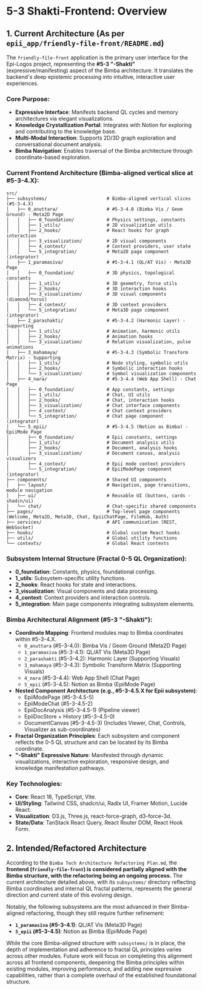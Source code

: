 # 5-3 Shakti-Frontend: Overview

## 1. Current Architecture (As per `epii_app/friendly-file-front/README.md`)

The `friendly-file-front` application is the primary user interface for the Epi-Logos project, representing the **#5-3 "-Shakti"** (expressive/manifesting) aspect of the Bimba architecture. It translates the backend's deep epistemic processing into intuitive, interactive user experiences.

### Core Purpose:

*   **Expressive Interface**: Manifests backend QL cycles and memory architectures via elegant visualizations.
*   **Knowledge Crystallization Portal**: Integrates with Notion for exploring and contributing to the knowledge base.
*   **Multi-Modal Interaction**: Supports 2D/3D graph exploration and conversational document analysis.
*   **Bimba Navigation**: Enables traversal of the Bimba architecture through coordinate-based exploration.

### Current Frontend Architecture (Bimba-aligned vertical slice at #5-3-4.X):

```
src/
├── subsystems/                      # Bimba-aligned vertical slices (#5-3-4.X)
│   ├── 0_anuttara/                  # #5-3-4.0 (Bimba Vis / Geom Ground) - Meta2D Page
│   │   ├── 0_foundation/            # Physics settings, constants
│   │   ├── 1_utils/                 # 2D visualization utils
│   │   ├── 2_hooks/                 # React hooks for graph interaction
│   │   ├── 3_visualization/         # 2D visual components
│   │   ├── 4_context/               # Context providers, user state
│   │   └── 5_integration/           # Meta2D page component (integrator)
│   ├── 1_paramasiva/                # #5-3-4.1 (QL/AT Vis) - Meta3D Page
│   │   ├── 0_foundation/            # 3D physics, topological constants
│   │   ├── 1_utils/                 # 3D geometry, force utils
│   │   ├── 2_hooks/                 # 3D interaction hooks
│   │   ├── 3_visualization/         # 3D visual components (diamond/torus)
│   │   ├── 4_context/               # 3D context providers
│   │   └── 5_integration/           # Meta3D page component (integrator)
│   ├── 2_parashakti/                # #5-3-4.2 (Harmonic Layer) - Supporting
│   │   ├── 1_utils/                 # Animation, harmonic utils
│   │   ├── 2_hooks/                 # Animation hooks
│   │   └── 3_visualization/         # Relation visualization, pulse animations
│   ├── 3_mahamaya/                  # #5-3-4.3 (Symbolic Transform Matrix) - Supporting
│   │   ├── 1_utils/                 # Node styling, symbolic utils
│   │   ├── 2_hooks/                 # Symbolic interaction hooks
│   │   └── 3_visualization/         # Symbol visualization components
│   ├── 4_nara/                      # #5-3-4.4 (Web App Shell) - Chat Page
│   │   ├── 0_foundation/            # App constants, settings
│   │   ├── 1_utils/                 # Chat, UI utils
│   │   ├── 2_hooks/                 # Chat, interaction hooks
│   │   ├── 3_visualization/         # Chat interface components
│   │   ├── 4_context/               # Chat context providers
│   │   └── 5_integration/           # Chat page component (integrator)
│   └── 5_epii/                      # #5-3-4.5 (Notion as Bimba) - EpiiMode Page
│       ├── 0_foundation/            # Epii constants, settings
│       ├── 1_utils/                 # Document analysis utils
│       ├── 2_hooks/                 # Document, analysis hooks
│       ├── 3_visualization/         # Document canvas, analysis visualizers
│       ├── 4_context/               # Epii mode context providers
│       └── 5_integration/           # EpiiModePage component (integrator)
├── components/                      # Shared UI components
│   ├── layout/                      # Navigation, page transitions, module navigation
│   ├── ui/                          # Reusable UI (buttons, cards - shadcn/ui)
│   └── chat/                        # Chat-specific shared components
├── pages/                           # Top-level page components (Welcome, Meta2D, Meta3D, Chat, EpiiChatPage, FileHub, Auth)
├── services/                        # API communication (REST, WebSocket)
├── hooks/                           # Global custom React hooks
├── utils/                           # Global utility functions
└── contexts/                        # Global React contexts
```

### Subsystem Internal Structure (Fractal 0-5 QL Organization):

*   **0_foundation**: Constants, physics, foundational configs.
*   **1_utils**: Subsystem-specific utility functions.
*   **2_hooks**: React hooks for state and interactions.
*   **3_visualization**: Visual components and data processing.
*   **4_context**: Context providers and interaction controls.
*   **5_integration**: Main page components integrating subsystem elements.

### Bimba Architectural Alignment (#5-3 "-Shakti"):

*   **Coordinate Mapping**: Frontend modules map to Bimba coordinates within #5-3-4.X.
    *   `0_anuttara` (#5-3-4.0): Bimba Vis / Geom Ground (Meta2D Page)
    *   `1_paramasiva` (#5-3-4.1): QL/AT Vis (Meta3D Page)
    *   `2_parashakti` (#5-3-4.2): Harmonic Layer (Supporting Visuals)
    *   `3_mahamaya` (#5-3-4.3): Symbolic Transform Matrix (Supporting Visuals)
    *   `4_nara` (#5-3-4.4): Web App Shell (Chat Page)
    *   `5_epii` (#5-3-4.5): Notion as Bimba (EpiiMode Page)
*   **Nested Component Architecture (e.g., #5-3-4.5.X for Epii subsystem)**:
    *   EpiiModePage (#5-3-4.5-5)
    *   EpiiModeChat (#5-3-4.5-2)
    *   EpiiDocAnalysis (#5-3-4.5-1) (Pipeline viewer)
    *   EpiiDocStore + History (#5-3-4.5-0)
    *   DocumentCanvas (#5-3-4.5-3) (Includes Viewer, Chat, Controls, Visualizer as sub-coordinates)
*   **Fractal Organization Principles**: Each subsystem and component reflects the 0-5 QL structure and can be located by its Bimba coordinate.
*   **"-Shakti" Expressive Nature**: Manifested through dynamic visualizations, interactive exploration, responsive design, and knowledge manifestation pathways.

### Key Technologies:

*   **Core**: React 18, TypeScript, Vite.
*   **UI/Styling**: Tailwind CSS, shadcn/ui, Radix UI, Framer Motion, Lucide React.
*   **Visualization**: D3.js, Three.js, react-force-graph, d3-force-3d.
*   **State/Data**: TanStack React Query, React Router DOM, React Hook Form.

## 2. Intended/Refactored Architecture

According to the `Bimba Tech Architecture Refactoring Plan.md`, the **frontend (`friendly-file-front`) is considered partially aligned with the Bimba structure, with the refactoring being an ongoing process.** The current architecture detailed above, with its `subsystems/` directory reflecting Bimba coordinates and internal QL fractal patterns, represents the general direction and current state of this evolving design.

Notably, the following subsystems are the most advanced in their Bimba-aligned refactoring, though they still require further refinement:
*   **`1_paramasiva` (#5-3-4.1)**: QL/AT Vis (Meta3D Page)
*   **`5_epii` (#5-3-4.5)**: Notion as Bimba (EpiiMode Page)

While the core Bimba-aligned structure with `subsystems/` is in place, the depth of implementation and adherence to fractal QL principles varies across other modules. Future work will focus on completing this alignment across all frontend components, deepening the Bimba principles within existing modules, improving performance, and adding new expressive capabilities, rather than a complete overhaul of the established foundational structure.